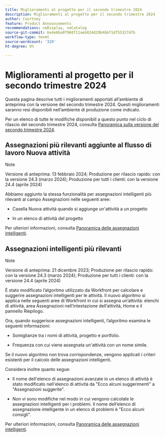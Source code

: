 ```yaml
---
title: Miglioramenti al progetto per il secondo trimestre 2024
description: Miglioramenti al progetto per il secondo trimestre 2024
author: Courtney
feature: Product Announcements
recommendations: noDisplay, noCatalog
source-git-commit: 6e4e6ba8f960f11aeb824d29b4bbf1d75532747b
workflow-type: tm+mt
source-wordcount: '329'
ht-degree: 0%

---
```


# Miglioramenti al progetto per il secondo trimestre 2024

Questa pagina descrive tutti i miglioramenti apportati all’ambiente di anteprima con la versione del secondo trimestre 2024. Questi miglioramenti saranno resi disponibili nell’ambiente di produzione come indicato.

Per un elenco di tutte le modifiche disponibili a questo punto nel ciclo di rilascio del secondo trimestre 2024, consulta [Panoramica sulla versione del secondo trimestre 2024](/help/quicksilver/product-announcements/product-releases/24-q2-release-activity/24-q2-release-overview.md).


## Assegnazioni più rilevanti aggiunte al flusso di lavoro Nuova attività

>[!NOTE]
>
>Versione di anteprima: 13 febbraio 2024; Produzione per rilascio rapido: con la versione 24.3 (marzo 2024); Produzione per tutti i clienti: con la versione 24.4 (aprile 2024)

Abbiamo aggiunto la stessa funzionalità per assegnazioni intelligenti più rilevanti al campo Assegnazioni nelle seguenti aree:

* Casella Nuova attività quando si aggiunge un&#39;attività a un progetto

* In un elenco di attività del progetto

Per ulteriori informazioni, consulta [Panoramica delle assegnazioni intelligenti](/help/quicksilver/manage-work/tasks/assign-tasks/smart-assignments.md).

## Assegnazioni intelligenti più rilevanti

>[!NOTE]
>
>Versione di anteprima: 21 dicembre 2023; Produzione per rilascio rapido: con la versione 24.3 (marzo 2024); Produzione per tutti i clienti: con la versione 24.4 (aprile 2024)

È stato modificato l’algoritmo utilizzato da Workfront per calcolare e suggerire assegnazioni intelligenti per le attività. Il nuovo algoritmo si applica nelle seguenti aree di Workfront in cui si assegna un’attività: elenchi di attività, area Assegnazioni nell’intestazione dell’attività, Home e il pannello Riepilogo.

Ora, quando suggerisce assegnazioni intelligenti, l’algoritmo esamina le seguenti informazioni:

* Somiglianze tra i nomi di attività, progetto e portfolio.

* Frequenza con cui viene assegnata un&#39;attività con un nome simile.

Se il nuovo algoritmo non trova corrispondenze, vengono applicati i criteri esistenti per il calcolo delle assegnazioni intelligenti.

Considera inoltre quanto segue:

* Il nome dell&#39;elenco di assegnazioni avanzate in un elenco di attività è stato modificato nell&#39;elenco di attività da &quot;Ecco alcuni suggerimenti&quot; a &quot;Assegnazioni suggerite&quot;.

* Non vi sono modifiche nel modo in cui vengono calcolate le assegnazioni intelligenti per i problemi. Il nome dell’elenco di assegnazione intelligente in un elenco di problemi è &quot;Ecco alcuni consigli&quot;.

Per ulteriori informazioni, consulta [Panoramica delle assegnazioni intelligenti](/help/quicksilver/manage-work/tasks/assign-tasks/smart-assignments.md).
